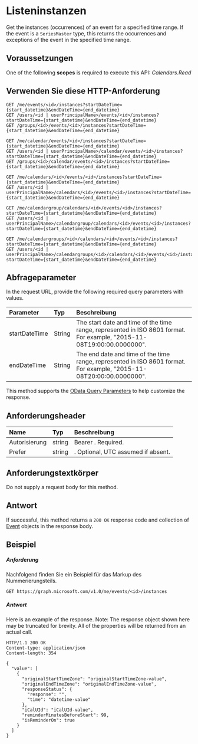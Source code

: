 # <a name="list-instances"></a>Listeninstanzen

Get the instances (occurrences) of an event for a specified time range. If the event is a `SeriesMaster` type, this returns the occurrences and exceptions of the event in the specified time range.

## <a name="prerequisites"></a>Voraussetzungen
One of the following **scopes** is required to execute this API: *Calendars.Read*
## <a name="http-request"></a>Verwenden Sie diese HTTP-Anforderung
<!-- { "blockType": "ignored" } -->
```http
GET /me/events/<id>/instances?startDateTime={start_datetime}&endDateTime={end_datetime}
GET /users/<id | userPrincipalName>/events/<id>/instances?startDateTime={start_datetime}&endDateTime={end_datetime}
GET /groups/<id>/events/<id>/instances?startDateTime={start_datetime}&endDateTime={end_datetime}

GET /me/calendar/events/<id>/instances?startDateTime={start_datetime}&endDateTime={end_datetime}
GET /users/<id | userPrincipalName>/calendar/events/<id>/instances?startDateTime={start_datetime}&endDateTime={end_datetime}
GET /groups/<id>/calendar/events/<id>/instances?startDateTime={start_datetime}&endDateTime={end_datetime}

GET /me/calendars/<id>/events/<id>/instances?startDateTime={start_datetime}&endDateTime={end_datetime}
GET /users/<id | userPrincipalName>/calendars/<id>/events/<id>/instances?startDateTime={start_datetime}&endDateTime={end_datetime}

GET /me/calendargroup/calendars/<id>/events/<id>/instances?startDateTime={start_datetime}&endDateTime={end_datetime}
GET /users/<id | userPrincipalName>/calendargroup/calendars/<id>/events/<id>/instances?startDateTime={start_datetime}&endDateTime={end_datetime}

GET /me/calendargroups/<id>/calendars/<id>/events/<id>/instances?startDateTime={start_datetime}&endDateTime={end_datetime}
GET /users/<id | userPrincipalName>/calendargroups/<id>/calendars/<id>/events/<id>/instances?startDateTime={start_datetime}&endDateTime={end_datetime}
```
## <a name="query-parameters"></a>Abfrageparameter

In the request URL, provide the following required query parameters with values.

| Parameter    | Typ   |Beschreibung|
|:---------------|:--------|:----------|
|startDateTime|String|The start date and time of the time range, represented in ISO 8601 format. For example, "2015-11-08T19:00:00.0000000".|
|endDateTime|String|The end date and time of the time range, represented in ISO 8601 format. For example, "2015-11-08T20:00:00.0000000".|

This method supports the [OData Query Parameters](http://graph.microsoft.io/docs/overview/query_parameters) to help customize the response.
## <a name="request-headers"></a>Anforderungsheader
| Name       | Typ | Beschreibung|
|:-----------|:------|:----------|
| Autorisierung  | string  | Bearer <token>. Required. |
| Prefer | string | <Time zone>. Optional, UTC assumed if absent.|

## <a name="request-body"></a>Anforderungstextkörper
Do not supply a request body for this method.
## <a name="response"></a>Antwort
If successful, this method returns a `200 OK` response code and collection of [Event](../resources/event.md) objects in the response body.
## <a name="example"></a>Beispiel
##### <a name="request"></a>Anforderung
Nachfolgend finden Sie ein Beispiel für das Markup des Nummerierungsteils.
<!-- {
  "blockType": "request",
  "name": "get_instances"
}-->
```http
GET https://graph.microsoft.com/v1.0/me/events/<id>/instances
```
##### <a name="response"></a>Antwort
Here is an example of the response. Note: The response object shown here may be truncated for brevity. All of the properties will be returned from an actual call.
<!-- {
  "blockType": "response",
  "truncated": true,
  "@odata.type": "microsoft.graph.event",
  "isCollection": true
} -->
```http
HTTP/1.1 200 OK
Content-type: application/json
Content-length: 354

{
  "value": [
    {
      "originalStartTimeZone": "originalStartTimeZone-value",
      "originalEndTimeZone": "originalEndTimeZone-value",
      "responseStatus": {
        "response": "",
        "time": "datetime-value"
      },
      "iCalUId": "iCalUId-value",
      "reminderMinutesBeforeStart": 99,
      "isReminderOn": true
    }
  ]
}
```

<!-- uuid: 8fcb5dbc-d5aa-4681-8e31-b001d5168d79
2015-10-25 14:57:30 UTC -->
<!-- {
  "type": "#page.annotation",
  "description": "List instances",
  "keywords": "",
  "section": "documentation",
  "tocPath": ""
}-->
